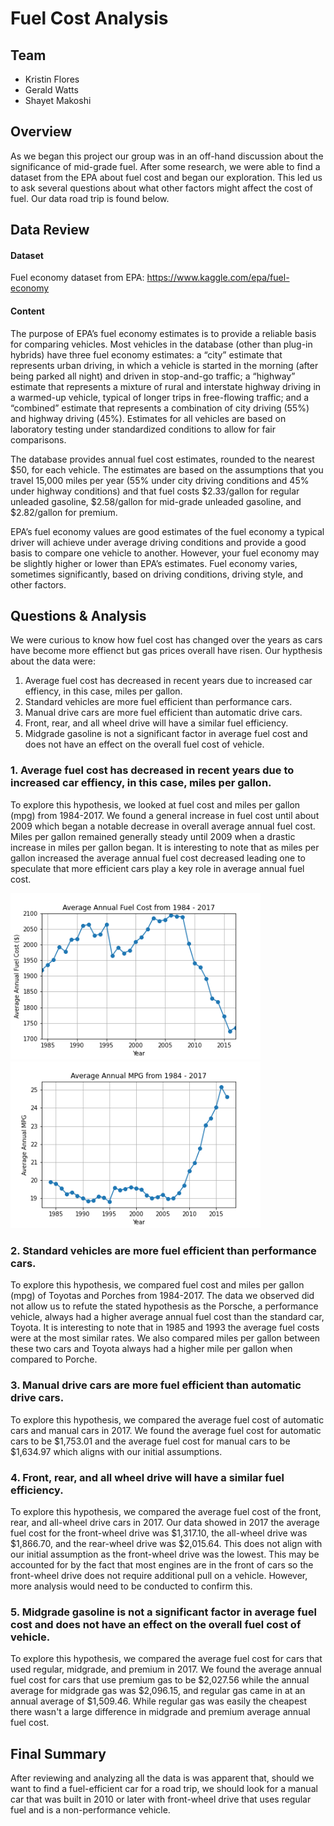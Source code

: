 # Fuel Cost Analysis

## Team

- Kristin Flores
- Gerald Watts
- Shayet Makoshi

## Overview

As we began this project our group was in an off-hand discussion about the significance of mid-grade fuel. After some research, we were able to find a dataset from the EPA about fuel cost and began our exploration. This led us to ask several questions about what other factors might affect the cost of fuel. Our data road trip is found below. 

## Data Review 

#### Dataset

Fuel economy dataset from EPA: https://www.kaggle.com/epa/fuel-economy

#### Content

The purpose of EPA’s fuel economy estimates is to provide a reliable basis for comparing vehicles. Most vehicles in the database (other than plug-in hybrids) have three fuel economy estimates: a “city” estimate that represents urban driving, in which a vehicle is started in the morning (after being parked all night) and driven in stop-and-go traffic; a “highway” estimate that represents a mixture of rural and interstate highway driving in a warmed-up vehicle, typical of longer trips in free-flowing traffic; and a “combined” estimate that represents a combination of city driving (55%) and highway driving (45%). Estimates for all vehicles are based on laboratory testing under standardized conditions to allow for fair comparisons.

The database provides annual fuel cost estimates, rounded to the nearest $50, for each vehicle. The estimates are based on the assumptions that you travel 15,000 miles per year (55% under city driving conditions and 45% under highway conditions) and that fuel costs $2.33/gallon for regular unleaded gasoline, $2.58/gallon for mid-grade unleaded gasoline, and $2.82/gallon for premium.

EPA’s fuel economy values are good estimates of the fuel economy a typical driver will achieve under average driving conditions and provide a good basis to compare one vehicle to another. However, your fuel economy may be slightly higher or lower than EPA’s estimates. Fuel economy varies, sometimes significantly, based on driving conditions, driving style, and other factors.

## Questions & Analysis

We were curious to know how fuel cost has changed over the years as cars have become more effienct but gas prices overall have risen. Our hypthesis about the data were:

1. Average fuel cost has decreased in recent years due to increased car effiency, in this case, miles per gallon. 
2. Standard vehicles are more fuel efficient than performance cars. 
3. Manual drive cars are more fuel efficient than automatic drive cars. 
4. Front, rear, and all wheel drive will have a similar fuel efficiency. 
5. Midgrade gasoline is not a significant factor in average fuel cost and does not have an effect on the overall fuel cost of vehicle. 

### 1. Average fuel cost has decreased in recent years due to increased car effiency, in this case, miles per gallon.  

To explore this hypothesis, we looked at fuel cost and miles per gallon (mpg)  from 1984-2017. We found a general increase in fuel cost until about 2009 which began a notable decrease in overall average annual fuel cost. Miles per gallon remained generally steady until 2009 when a drastic increase in miles per gallon began. It is interesting to note that as miles per gallon increased the average annual fuel cost decreased leading one to speculate that more efficient cars play a key role in average annual fuel cost. 

<p float="left">
  <img src="https://github.com/geraldwattsthethird/Fuel-Cost-Analysis/blob/main/Images/Average%20Annual%20Fuel%20Cost%20from%201984%20-%202017.png" width="400" />
  <img src="https://github.com/geraldwattsthethird/Fuel-Cost-Analysis/blob/main/Images/Average%20Annual%20MPG%20from%201984%20-%202017.png" width="400" /> 
</p>

### 2. Standard vehicles are more fuel efficient than performance cars. 

To explore this hypothesis, we compared fuel cost and miles per gallon (mpg) of Toyotas and Porches from 1984-2017. The data we observed did not allow us to refute the stated hypothesis as the Porsche, a performance vehicle, always had a higher average annual fuel cost than the standard car, Toyota. It is interesting to note that in 1985 and 1993 the average fuel costs were at the most similar rates. We also compared miles per gallon between these two cars and Toyota always had a higher mile per gallon when compared to Porche. 

### 3. Manual drive cars are more fuel efficient than automatic drive cars. 

To explore this hypothesis, we compared the average fuel cost of automatic cars and manual cars in 2017. We found the average fuel cost for automatic cars to be $1,753.01 and the average fuel cost for manual cars to be $1,634.97 which aligns with our initial assumptions.

### 4. Front, rear, and all wheel drive will have a similar fuel efficiency. 

To explore this hypothesis, we compared the average fuel cost of the front, rear, and all-wheel drive cars in 2017. Our data showed in 2017 the average fuel cost for the front-wheel drive was $1,317.10, the all-wheel drive was $1,866.70, and the rear-wheel drive was $2,015.64. This does not align with our initial assumption as the front-wheel drive was the lowest. This may be accounted for by the fact that most engines are in the front of cars so the front-wheel drive does not require additional pull on a vehicle. However, more analysis would need to be conducted to confirm this. 

### 5. Midgrade gasoline is not a significant factor in average fuel cost and does not have an effect on the overall fuel cost of vehicle. 

To explore this hypothesis, we compared the average fuel cost for cars that used regular, midgrade, and premium in 2017. We found the average annual fuel cost for cars that use premium gas to be $2,027.56 while the annual average for midgrade gas was $2,096.15, and regular gas came in at an annual average of $1,509.46. While regular gas was easily the cheapest there wasn't a large difference in midgrade and premium average annual fuel cost. 

## Final Summary

After reviewing and analyzing all the data is was apparent that, should we want to find a fuel-efficient car for a road trip, we should look for a manual car that was built in 2010 or later with front-wheel drive that uses regular fuel and is a non-performance vehicle.
